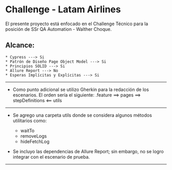 # Challenge - Latam Airlines

El presente proyecto está enfocado en el Challenge Técnico para la posición de SSr QA Automation - Walther Choque.

## Alcance:
    * Cypress ---> Si
    * Patrón de Diseño Page Object Model ---> Si
    * Principios SOLID ---> Si
    * Allure Report ---> No
    * Esperas Implícitas y Explícitas ---> Si

-----------------------  

* Como punto adicional se utilizo Gherkin para la redacción de los escenarios. El orden sería el siguiente:
    .feature ==> pages ==> stepDefinitions <== utils
 
-----------------------  

* Se agrego una carpeta utils donde se considera algunos métodos utilitarios como:
    - waitTo
    - removeLogs
    - hideFetchLog

*  Se incluyo las dependencias de Allure Report; sin embargo, no se logro integrar con el escenario de prueba.

-----------------------
